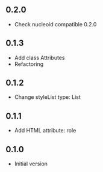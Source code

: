 ## 0.2.0

- Check nucleoid compatible 0.2.0

## 0.1.3

- Add class Attributes
- Refactoring

## 0.1.2

- Change styleList type: List<StyleCSS>

## 0.1.1

- Add HTML attribute: role

## 0.1.0

- Initial version
